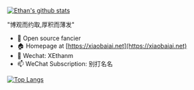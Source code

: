 [![Ethan's github stats](https://github-readme-stats.vercel.app/api?username=yicm&count_private=true&show_icons=true&theme=radical)](https://github.com/anuraghazra/github-readme-stats)

"博观而约取,厚积而薄发"

- 🌱 Open source fancier
- 🏠 Homepage at [https://xiaobaiai.net](https://xiaobaiai.net)
- 💬 Wechat: XEthanm
- 📫 WeChat Subscription: 别打名名

[![Top Langs](https://github-readme-stats.vercel.app/api/top-langs/?username=yicm&hide=html&layout=compact)](https://github.com/yicm)

<!--
**yicm/yicm** is a ✨ _special_ ✨ repository because its `README.md` (this file) appears on your GitHub profile.

Here are some ideas to get you started:

- 🔭 I’m currently working on ...
- 🌱 I’m currently learning ...
- 👯 I’m looking to collaborate on ...
- 🤔 I’m looking for help with ...
- 💬 Ask me about ...
- 📫 How to reach me: ...
- 😄 Pronouns: ...
- ⚡ Fun fact: ...
-->
